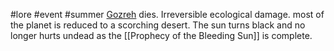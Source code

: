#lore #event #summer
[Gozreh](https://2e.aonprd.com/Deities.aspx?ID=284) dies. Irreversible ecological damage. most of the planet is reduced to a scorching desert.
The sun turns black and no longer hurts undead as the [[Prophecy of the Bleeding Sun]] is complete.